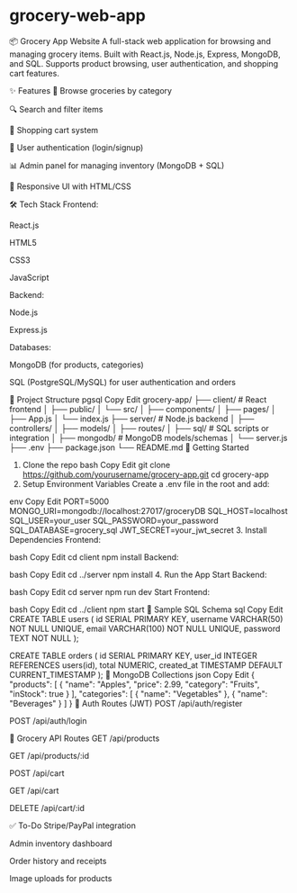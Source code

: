 # grocery-web-app
📦 Grocery App Website
A full-stack web application for browsing and managing grocery items. Built with React.js, Node.js, Express, MongoDB, and SQL. Supports product browsing, user authentication, and shopping cart features.

✨ Features
🛒 Browse groceries by category

🔍 Search and filter items

🧾 Shopping cart system

🧑 User authentication (login/signup)

📊 Admin panel for managing inventory (MongoDB + SQL)

📱 Responsive UI with HTML/CSS

🛠️ Tech Stack
Frontend:

React.js

HTML5

CSS3

JavaScript

Backend:

Node.js

Express.js

Databases:

MongoDB (for products, categories)

SQL (PostgreSQL/MySQL) for user authentication and orders

📁 Project Structure
pgsql
Copy
Edit
grocery-app/
├── client/                 # React frontend
│   ├── public/
│   └── src/
│       ├── components/
│       ├── pages/
│       ├── App.js
│       └── index.js
├── server/                 # Node.js backend
│   ├── controllers/
│   ├── models/
│   ├── routes/
│   ├── sql/               # SQL scripts or integration
│   ├── mongodb/           # MongoDB models/schemas
│   └── server.js
├── .env
├── package.json
└── README.md
🚀 Getting Started
1. Clone the repo
bash
Copy
Edit
git clone https://github.com/yourusername/grocery-app.git
cd grocery-app
2. Setup Environment Variables
Create a .env file in the root and add:

env
Copy
Edit
PORT=5000
MONGO_URI=mongodb://localhost:27017/groceryDB
SQL_HOST=localhost
SQL_USER=your_user
SQL_PASSWORD=your_password
SQL_DATABASE=grocery_sql
JWT_SECRET=your_jwt_secret
3. Install Dependencies
Frontend:

bash
Copy
Edit
cd client
npm install
Backend:

bash
Copy
Edit
cd ../server
npm install
4. Run the App
Start Backend:

bash
Copy
Edit
cd server
npm run dev
Start Frontend:

bash
Copy
Edit
cd ../client
npm start
🧪 Sample SQL Schema
sql
Copy
Edit
CREATE TABLE users (
  id SERIAL PRIMARY KEY,
  username VARCHAR(50) NOT NULL UNIQUE,
  email VARCHAR(100) NOT NULL UNIQUE,
  password TEXT NOT NULL
);

CREATE TABLE orders (
  id SERIAL PRIMARY KEY,
  user_id INTEGER REFERENCES users(id),
  total NUMERIC,
  created_at TIMESTAMP DEFAULT CURRENT_TIMESTAMP
);
🧾 MongoDB Collections
json
Copy
Edit
{
  "products": [
    {
      "name": "Apples",
      "price": 2.99,
      "category": "Fruits",
      "inStock": true
    }
  ],
  "categories": [
    { "name": "Vegetables" },
    { "name": "Beverages" }
  ]
}
🔐 Auth Routes (JWT)
POST /api/auth/register

POST /api/auth/login

🧺 Grocery API Routes
GET /api/products

GET /api/products/:id

POST /api/cart

GET /api/cart

DELETE /api/cart/:id

✅ To-Do
 Stripe/PayPal integration

 Admin inventory dashboard

 Order history and receipts

 Image uploads for products
